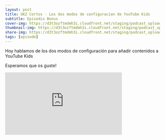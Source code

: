 ```yaml
---
layout: post
title: GKZ Cortos - Los dos modos de configuracion de YouTube Kids
subtitle: Episodio Bonus
cover-img: https://d3t3ozftmdmh3i.cloudfront.net/staging/podcast_uploaded_episode/14743809/14743809-1706130626908-eda6f727e6df7.jpg
thumbnail-img: https://d3t3ozftmdmh3i.cloudfront.net/staging/podcast_uploaded_episode/14743809/14743809-1706130626908-eda6f727e6df7.jpg
share-img: https://d3t3ozftmdmh3i.cloudfront.net/staging/podcast_uploaded_episode/14743809/14743809-1706130626908-eda6f727e6df7.jpg
tags: [episode]
---
```


Hoy hablamos de los dos modos de configuración para añadir contenidos a YouTube Kids

  

Esperamos que os guste!
<iframe src='https://podcasters.spotify.com/pod/show/geekingzone/embed/episodes/GKZ-Cortos---Los-dos-modos-de-configuracin-de-YouTube-Kids-e2eposs' height='204px' width='380px' frameborder='0' scrolling='no'></iframe>